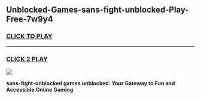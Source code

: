 
## Unblocked-Games-sans-fight-unblocked-Play-Free-7w9y4
<h3>
<a href="https://premium76.site?title=sans-fight-unblocked&ref=10A">CLICK TO PLAY</a></h3>
<hr>

<h3>
<a href="https://premium76.site?title=sans-fight-unblocked&ref=10A">CLICK 2 PLAY</a>
  
</h3>

<a href="https://premium76.site?title=sans-fight-unblocked&ref=10A"><img src="https://clearcache.store/games.png"></a>


**sans-fight-unblocked games unblocked: Your Gateway to Fun and Accessible Online Gaming**
